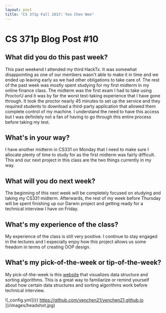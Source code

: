 ```yaml
---
layout: post
title: "CS 371p Fall 2017: Yen Chen Wee"
---
```

# CS 371p Blog Post #10

## What did you do this past week?
This past weekend I attended my third HackTx. It was somewhat disappointing as 
one of our members wasn't able to make it in time and we ended up leaving early as
we had other obligations to take care of. The rest of the past week was mostly spent studying for my first midterm in my online
finance class. The midterm was the first exam I had to take using ProctorU and
it was by far the worst test-taking experience that I have gone through. It took the
proctor nearly 45 minutes to set up the service and
they required students to download a third-party application that allowed them complete
control of my machine. I understand the need to have this access but I was definitely
 not a fan of having to go through this entire process before taking my test.

## What's in your way?
I have another midterm in CS331 on Monday that I need to make sure I allocate plenty of
time to study for as the first midterm was fairly difficult. This and our next
project in this class are the two things currently in my way.

## What will you do next week?
The beginning of this next week will be completely focused on studying and taking
my CS331 midterm. Afterwards, the rest of my week before Thursday will be spent
finishing up our Darwin project and getting ready for a technical interview I 
have on Friday.
## What's my experience of the class?
My experience of the class is still very positive. I continue to stay engaged in 
the lectures and I especially enjoy how this project allows us some freedom in 
terms of creating OOP design.
## What's my pick-of-the-week or tip-of-the-week?
My pick-of-the-week is this [website](https://visualgo.net/en) that visualizes
data structure and sorting algorithms. This is a great way to familiarize or remind
yourself about how certain data structures and sorting algorithms work before technical
interview.

![_config.yml]({{ https://github.com/yenchen21/yenchen21.github.io }}/images/headshot.jpg)
